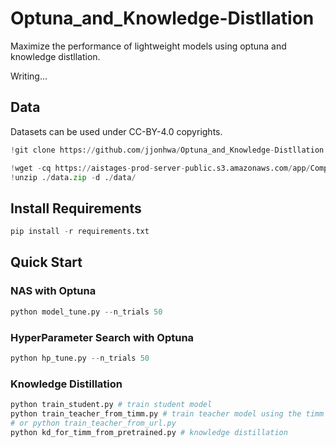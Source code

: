 # Optuna_and_Knowledge-Distllation
Maximize the performance of lightweight models using optuna and knowledge distllation.

Writing...

## Data
Datasets can be used under CC-BY-4.0 copyrights.
```python
!git clone https://github.com/jjonhwa/Optuna_and_Knowledge-Distllation.git

!wget -cq https://aistages-prod-server-public.s3.amazonaws.com/app/Competitions/000081/data/data.zip
!unzip ./data.zip -d ./data/
```

## Install Requirements
```python
pip install -r requirements.txt
```

## Quick Start

### NAS with Optuna
```python
python model_tune.py --n_trials 50
```

### HyperParameter Search with Optuna
```python
python hp_tune.py --n_trials 50
```

### Knowledge Distillation
```python
python train_student.py # train student model
python train_teacher_from_timm.py # train teacher model using the timm library.
# or python train_teacher_from_url.py
python kd_for_timm_from_pretrained.py # knowledge distillation
```